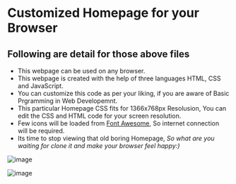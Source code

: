 # Customized Homepage for your Browser
## Following are detail for those above files
- This webpage can be used on any browser.
- This webpage is created with the help of three languages HTML, CSS and JavaScript.
- You can customize this code as per your liking, if you are aware of Basic Prgramming in Web Developemnt.
- This particular Homepage CSS fits for 1366x768px Resolusion, You can edit the CSS and HTML code for your screen resolution.
- Few icons will be loaded from [Font Awesome](https://fontawesome.com/), So internet connection will be required.
- Its time to stop viewing that old boring Homepage, *So what are you waiting for clone it and make your browser feel happy:)*


![image](https://user-images.githubusercontent.com/115945150/234288724-e107fa90-5e0b-453e-87c1-dac90fc7f5a5.png)

![image](https://user-images.githubusercontent.com/115945150/234289228-248678ec-fdca-4a83-abbf-d67a0a3bad64.png)
